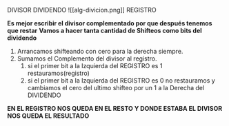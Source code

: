 DIVISOR                              DIVIDENDO 
![[alg-divicion.png]]
REGISTRO

**Es mejor escribir el divisor complementado por que después tenemos que restar** 
**Vamos a hacer tanta cantidad de Shifteos como bits del dividendo** 

1. Arrancamos shifteando con cero para la derecha siempre.
2. Sumamos el Complemento del divisor al registro.
	1. si el primer bit a la Izquierda del REGISTRO es 1 restauramos(registro)
	2. si el primer bit a la Izquierda del REGISTRO es 0 no restauramos y cambiamos el cero del ultimo shifteo por un 1 a la Derecha del DIVIDENDO

**EN EL REGISTRO NOS QUEDA EN EL RESTO Y DONDE ESTABA EL DIVISOR NOS QUEDA EL RESULTADO** 

